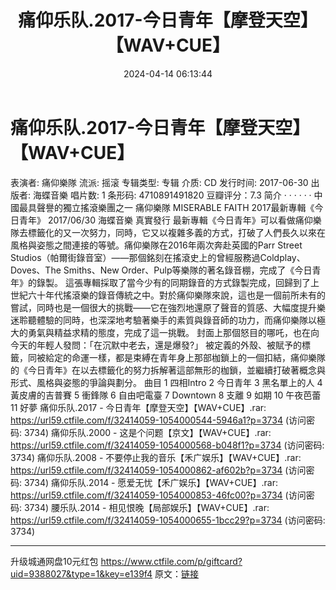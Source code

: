 ﻿---
title: 痛仰乐队.2017-今日青年【摩登天空】【WAV+CUE】
date: 2024-04-14 06:13:44
categories: WAV车载音乐、镜像
tags: 华语中文
---
# 痛仰乐队.2017-今日青年【摩登天空】【WAV+CUE】

表演者: 痛仰樂隊
流派: 摇滚
专辑类型: 专辑
介质: CD
发行时间: 2017-06-30
出版者: 海蝶音樂
唱片数: 1
条形码: 4710891491820
豆瓣评分：7.3
简介 · · · · · ·
中國最具聲譽的獨立搖滾樂團之一
痛仰樂隊 MISERABLE FAITH
2017最新專輯《今日青年》
2017/06/30
海蝶音樂 真實發行
最新專輯《今日青年》可以看做痛仰樂隊去標籤化的又一次努力，同時，它又以複雜多義的方式，打破了人們長久以來在風格與姿態之間連接的等號。痛仰樂隊在2016年兩次奔赴英國的Parr
Street Studios（帕爾街錄音室）——那個銘刻在搖滾史上的曾經服務過Coldplay、Doves、The
Smiths、New Order、Pulp等樂隊的著名錄音棚，完成了《今日青年》的錄製。
這張專輯採取了當今少有的同期錄音的方式錄製完成，回歸到了上世紀六十年代搖滾樂的錄音傳統之中。對於痛仰樂隊來說，這也是一個前所未有的嘗試，同時也是一個很大的挑戰——它在強烈地還原了聲音的質感、大幅度提升樂迷聆聽體驗的同時，也深深地考驗著樂手的素質與錄音師的功力，而痛仰樂隊以極大的勇氣與精益求精的態度，完成了這一挑戰。
封面上那個怒目的哪吒，也在向今天的年輕人發問：「在沉默中老去，還是爆發?」
被定義的外殼、被賦予的標籤，同被給定的命運一樣，都是束縛在青年身上那部枷鎖上的一個扣結，痛仰樂隊的《今日青年》在以去標籤化的努力拆解著這部無形的枷鎖，並繼續打破著概念與形式、風格與姿態的爭論與劃分。
曲目
1 四相Intro
2 今日青年
3 黑名單上的人
4 黃皮膚的吉普賽
5 衝鋒隊
6 自由吧電臺
7 Downtown
8 支離
9 如期
10 午夜芭蕾
11 好夢
痛仰乐队.2017 - 今日青年【摩登天空】【WAV+CUE】.rar: https://url59.ctfile.com/f/32414059-1054000544-5946a1?p=3734
(访问密码: 3734)
痛仰乐队.2000 - 这是个问题【京文】【WAV+CUE】.rar: https://url59.ctfile.com/f/32414059-1054000568-b048f1?p=3734
(访问密码: 3734)
痛仰乐队.2008 - 不要停止我的音乐【禾广娱乐】【WAV+CUE】.rar: https://url59.ctfile.com/f/32414059-1054000862-af602b?p=3734
(访问密码: 3734)
痛仰乐队.2014 - 愿爱无忧【禾广娱乐】【WAV+CUE】.rar: https://url59.ctfile.com/f/32414059-1054000853-46fc00?p=3734
(访问密码: 3734)
腰乐队.2014 - 相见恨晚【局部娱乐】【WAV+CUE】.rar: https://url59.ctfile.com/f/32414059-1054000655-1bcc29?p=3734
(访问密码: 3734)
*****************************************************
升级城通网盘10元红包 https://www.ctfile.com/p/giftcard?uid=9388027&type=1&key=e139f4
原文：[链接](https://blog.sina.com.cn/s/blog_1647c7e7601031554.html)